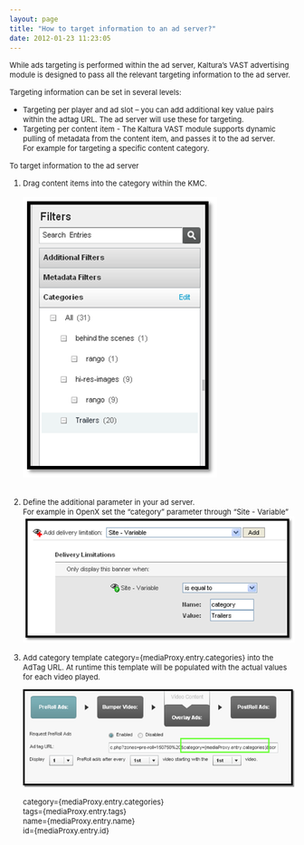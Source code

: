 ```yaml
---
layout: page
title: "How to target information to an ad server?"
date: 2012-01-23 11:23:05
---
```


<span style="font-size: small;">While ads targeting is performed within the ad server, Kaltura’s VAST advertising module is designed to pass all the relevant targeting information to the ad server.</span>

<span style="font-size: small;">Targeting information can be set in several levels:</span>

*   <span style="font-size: small;">Targeting per player and ad slot – you can add additional key value pairs within the adtag URL. The ad server will use these for targeting.</span>
*   <span style="font-size: small;">Targeting per content item - The Kaltura VAST module supports dynamic pulling of metadata from the content item, and passes it to the ad server.</span>  
    <span style="font-size: small;"> For example for targeting a specific content category.</span>

<span class="mce-procedure" style="font-size: small;">To target information to the ad server</span>

1.  <span style="font-size: small;"><span style="font-size: small;">Drag content items into the category within the KMC.<br /></span></span>  
    <img src="../../assets/263.img">
    <span style="font-size: small;"><br /><br /></span>
2.  <span style="font-size: small;">Define the additional parameter in your ad server. </span>  
    <span style="font-size: small;"> For example in OpenX set the “category” parameter through “Site - Variable”</span><img src="../../assets/264.img">
3.  <span style="font-size: small;">Add category template category={mediaProxy.entry.categories} into the AdTag URL. At runtime this template will be populated with the actual values for each video played.</span>   
      
    <img src="../../assets/265.img">
      
    <span style="font-size: small;"> category={mediaProxy.entry.categories}</span>  
    <span style="font-size: small;"> tags={mediaProxy.entry.tags}</span>  
    <span style="font-size: small;"> name={mediaProxy.entry.name}</span>  
    <span style="font-size: small;"> id={mediaProxy.entry.id}</span>

 

 